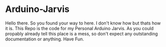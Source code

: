 # Arduino-Jarvis
Hello there. So you found your way to here. I don't know how but thats how it is. 
This Repo is the code for my Personal Arduino Jarvis. As you could propably already
tell this place is a mess, so don't expect any outstanding documentation or anything.
Have Fun.
